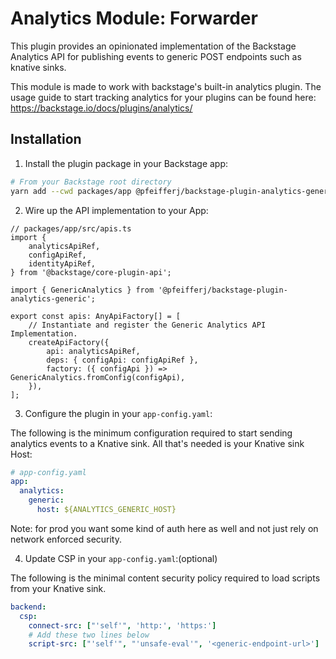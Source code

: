 # Analytics Module: Forwarder

This plugin provides an opinionated implementation of the Backstage Analytics
API for publishing events to generic POST endpoints such as knative sinks.

This module is made to work with backstage's built-in analytics plugin. The usage guide to start tracking analytics for your plugins can be found here: https://backstage.io/docs/plugins/analytics/

## Installation

1. Install the plugin package in your Backstage app:

```sh
# From your Backstage root directory
yarn add --cwd packages/app @pfeifferj/backstage-plugin-analytics-generic
```

2. Wire up the API implementation to your App:

```tsx
// packages/app/src/apis.ts
import {
	analyticsApiRef,
	configApiRef,
	identityApiRef,
} from '@backstage/core-plugin-api';

import { GenericAnalytics } from '@pfeifferj/backstage-plugin-analytics-generic';

export const apis: AnyApiFactory[] = [
	// Instantiate and register the Generic Analytics API Implementation.
	createApiFactory({
		api: analyticsApiRef,
		deps: { configApi: configApiRef },
		factory: ({ configApi }) => GenericAnalytics.fromConfig(configApi),
	}),
];
```

3. Configure the plugin in your `app-config.yaml`:

The following is the minimum configuration required to start sending analytics
events to a Knative sink. All that's needed is your Knative sink Host:

```yaml
# app-config.yaml
app:
  analytics:
    generic:
      host: ${ANALYTICS_GENERIC_HOST}
```

Note: for prod you want some kind of auth here as well and not just rely on network enforced security.

4. Update CSP in your `app-config.yaml`:(optional)

The following is the minimal content security policy required to load scripts from your Knative sink.

```yaml
backend:
  csp:
    connect-src: ["'self'", 'http:', 'https:']
    # Add these two lines below
    script-src: ["'self'", "'unsafe-eval'", '<generic-endpoint-url>']
```

